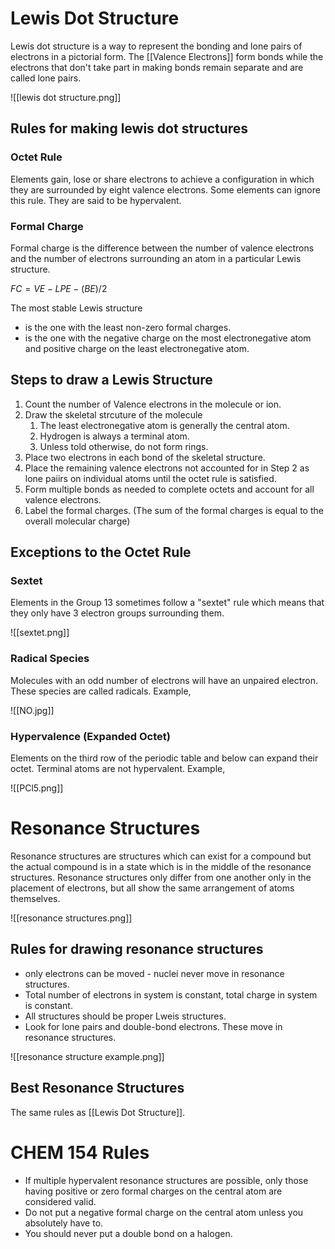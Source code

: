 # Lewis Dot Structure

Lewis dot structure is a way to represent the bonding and lone pairs of electrons in a pictorial form. The [[Valence Electrons]] form bonds while the electrons that don't take part in making bonds remain separate and are called lone pairs.


![[lewis dot structure.png]]

## Rules for making lewis dot structures

### Octet Rule
Elements gain, lose or share electrons to achieve a configuration in which they are surrounded by eight valence electrons. Some elements can ignore this rule. They are said to be hypervalent.

### Formal Charge
Formal charge is the difference between the number of valence electrons and the number of electrons surrounding an atom in a particular Lewis structure.

${FC = VE - LPE - (BE)/2}$

The most stable Lewis structure
- is the one with the least non-zero formal charges. 
- is the one with the negative charge on the most electronegative atom and positive charge on the least electronegative atom.

## Steps to draw a Lewis Structure

1. Count the number of Valence electrons in the molecule or ion.
2. Draw the skeletal strcuture of the molecule
	1. The least electronegative atom is generally the central atom.
	2. Hydrogen is always a terminal atom.
	3. Unless told otherwise, do not form rings.
3. Place two electrons in each bond of the skeletal structure.
4. Place the remaining valence electrons not accounted for in Step 2 as lone paiirs on individual atoms until the octet rule is satisfied.
5. Form multiple bonds as needed to complete octets and account for all valence electrons.
6. Label the formal charges. (The sum of the formal charges is equal to the overall molecular charge)



## Exceptions to the Octet Rule

### Sextet

Elements in the Group 13 sometimes follow a "sextet" rule which means that they only have 3 electron groups surrounding them.

![[sextet.png]]

### Radical Species

Molecules with an odd number of electrons will have an unpaired electron. These species are called radicals. Example,

![[NO.jpg]]

### Hypervalence (Expanded Octet)
Elements on the third row of the periodic table and below can expand their octet. Terminal atoms are not hypervalent. Example,

![[PCl5.png]]


# Resonance Structures

Resonance structures are structures which can exist for a compound but the actual compound is in a state which is in the middle of the resonance structures. Resonance structures only differ from one another only in the placement of electrons, but all show the same arrangement of atoms themselves.


![[resonance structures.png]]


## Rules for drawing resonance structures
- only electrons can be moved - nuclei never move in resonance structures.
- Total number of electrons in system is constant, total charge in system is constant.
- All structures should be proper Lweis structures.
- Look for lone pairs and double-bond electrons. These move in resonance structures.


![[resonance structure example.png]]

## Best Resonance Structures
The same rules as [[Lewis Dot Structure]].




# CHEM 154 Rules
- If multiple hypervalent resonance structures are possible, only those having positive or zero formal charges on the central atom are considered valid.
- Do not put a negative formal charge on the central atom unless you absolutely have to.
- You should never put a double bond on a halogen.